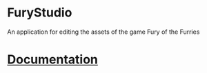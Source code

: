 # FuryStudio
An application for editing the assets of the game Fury of the Furries

# [Documentation](https://github.com/david-c14/FuryStudio/blob/main/doc/index.md)
